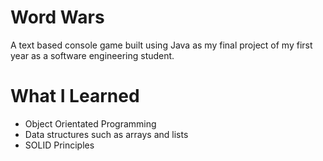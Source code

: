 # Word Wars

A text based console game built using Java as my final project of my first year as a software engineering student.

# What I Learned
* Object Orientated Programming
* Data structures such as arrays and lists
* SOLID Principles
